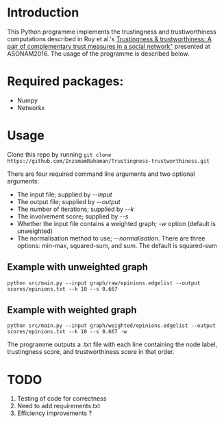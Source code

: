 # Introduction
This Python programme implements the trustingness and trustiworthiness computations described in 
Roy et al.'s [Trustingness & trustworthiness: A pair of complementary trust measures in a social network"](http://ieeexplore.ieee.org/document/7752289/)
presented at ASONAM2016. The usage of the programme is described below.

# Required packages:

* Numpy
* Networkx

# Usage
Clone this repo by running
    ``git clone https://github.com/InzamamRahaman/Trustingness-trustworthiness.git``

There are four required command line arguments and two optional arguments:
* The input file; supplied by *--input*
* The output file; supplied by *--output*
* The number of iterations; supplied by *--k*
* The involvement score; supplied by *--s*
* Whether the input file contains a weighted graph; *-w* option  (default is unweighted)
* The normalisation method to use; *--normalisation*. There are three options: min-max, squared-sum, and sum. The default
  is squared-sum

## Example with unweighted graph 
    python src/main.py --input graph/raw/epinions.edgelist --output scores/epinions.txt --k 10 --s 0.667

## Example with weighted graph 
    python src/main.py --input graph/weighted/epinions.edgelist --output scores/epinions.txt --k 10 --s 0.667 -w

The programme outputs a .txt file with each line containing the node label, trustingness score, and trustworthiness score
in that order.

# TODO
1. Testing of code for correctness
2. Need to add requirements.txt
3. Efficiency improvements ?

